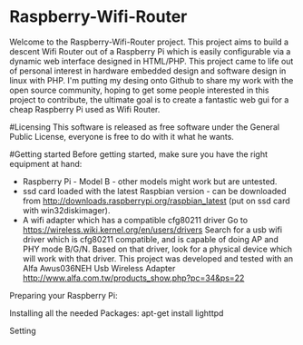 # Raspberry-Wifi-Router

Welcome to the Raspberry-Wifi-Router project.
This project aims to build a descent Wifi Router out of a Raspberry Pi which is easily configurable via
a dynamic web interface designed in HTML/PHP.
This project came to life out of personal interest in hardware embedded design and software design in linux with PHP.
I'm putting my desing onto Github to share my work with the open source community, hoping to get some people interested in this project to contribute, the ultimate goal is to create a fantastic web gui for a cheap Raspberry Pi used as Wifi Router.

#Licensing
This software is released as free software under the General Public License, everyone is free to do with it what he wants.


#Getting started
Before getting started, make sure you have the right equipment at hand:
* Raspberry Pi - Model B - other models might work but are untested.
* ssd card loaded with the latest Raspbian version -  can be downloaded from http://downloads.raspberrypi.org/raspbian_latest (put on ssd card with win32diskimager).
* A wifi adapter which has a compatible cfg80211 driver
Go to https://wireless.wiki.kernel.org/en/users/drivers
Search for a usb wifi driver which is cfg80211 compatible, and is capable of doing AP and PHY mode B/G/N.
Based on that driver, look for a physical device which will work with that driver.
This project was developed and tested with an Alfa Awus036NEH Usb Wireless Adapter http://www.alfa.com.tw/products_show.php?pc=34&ps=22

Preparing your Raspberry Pi:


Installing all the needed Packages:
apt-get install lighttpd

Setting







